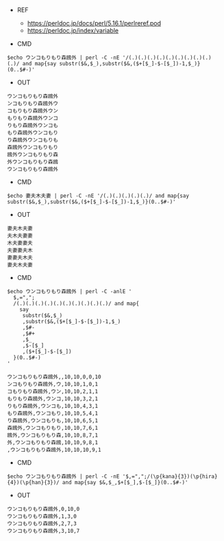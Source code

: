 - REF
  - https://perldoc.jp/docs/perl/5.16.1/perlreref.pod
  - https://perldoc.jp/index/variable

- CMD

```
$echo ウンコもりもり森鴎外 | perl -C -nE '/(.)(.)(.)(.)(.)(.)(.)(.)(.)(.)/ and map{say substr($&,$_),substr($&,($+[$_]-$-[$_])-1,$_)}(0..$#-)'
```


- OUT

```
ウンコもりもり森鴎外
ンコもりもり森鴎外ウ
コもりもり森鴎外ウン
もりもり森鴎外ウンコ
りもり森鴎外ウンコも
もり森鴎外ウンコもり
り森鴎外ウンコもりも
森鴎外ウンコもりもり
鴎外ウンコもりもり森
外ウンコもりもり森鴎
ウンコもりもり森鴎外
```

- CMD

```
$echo 妻夫木夫妻 | perl -C -nE '/(.)(.)(.)(.)(.)/ and map{say substr($&,$_),substr($&,($+[$_]-$-[$_])-1,$_)}(0..$#-)'
```

- OUT

```
妻夫木夫妻
夫木夫妻妻
木夫妻妻夫
夫妻妻夫木
妻妻夫木夫
妻夫木夫妻
```


- CMD

```
$echo ウンコもりもり森鴎外 | perl -C -anlE '
  $,=",";
  /(.)(.)(.)(.)(.)(.)(.)(.)(.)(.)/ and map{
    say
     substr($&,$_)
     ,substr($&,($+[$_]-$-[$_])-1,$_)
     ,$#-
     ,$#+
     ,$_
     ,$-[$_]
     ,($+[$_]-$-[$_])
  }(0..$#-)
'
```

```
ウンコもりもり森鴎外,,10,10,0,0,10
ンコもりもり森鴎外,ウ,10,10,1,0,1
コもりもり森鴎外,ウン,10,10,2,1,1
もりもり森鴎外,ウンコ,10,10,3,2,1
りもり森鴎外,ウンコも,10,10,4,3,1
もり森鴎外,ウンコもり,10,10,5,4,1
り森鴎外,ウンコもりも,10,10,6,5,1
森鴎外,ウンコもりもり,10,10,7,6,1
鴎外,ウンコもりもり森,10,10,8,7,1
外,ウンコもりもり森鴎,10,10,9,8,1
,ウンコもりもり森鴎外,10,10,10,9,1
```


- CMD

```
$echo ウンコもりもり森鴎外 | perl -C -nE '$,=",";/(\p{kana}{3})(\p{hira}{4})(\p{han}{3})/ and map{say $&,$_,$+[$_],$-[$_]}(0..$#-)'
```


- OUT

```
ウンコもりもり森鴎外,0,10,0
ウンコもりもり森鴎外,1,3,0
ウンコもりもり森鴎外,2,7,3
ウンコもりもり森鴎外,3,10,7
```
